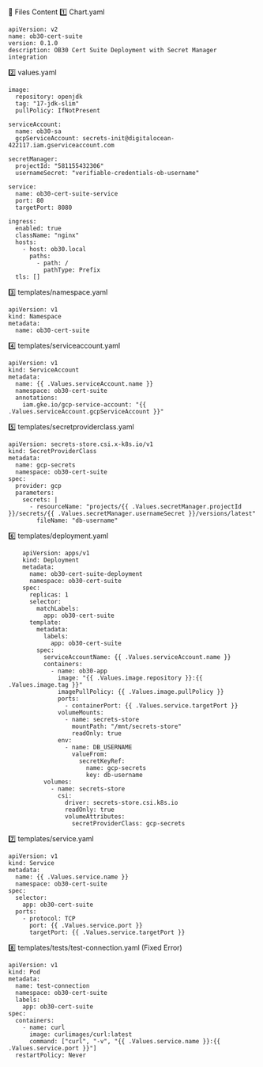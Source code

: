 📝 Files Content
1️⃣ Chart.yaml

    apiVersion: v2
    name: ob30-cert-suite
    version: 0.1.0
    description: OB30 Cert Suite Deployment with Secret Manager integration

2️⃣ values.yaml

    image:
      repository: openjdk
      tag: "17-jdk-slim"
      pullPolicy: IfNotPresent
    
    serviceAccount:
      name: ob30-sa
      gcpServiceAccount: secrets-init@digitalocean-422117.iam.gserviceaccount.com
    
    secretManager:
      projectId: "581155432306"
      usernameSecret: "verifiable-credentials-ob-username"
    
    service:
      name: ob30-cert-suite-service
      port: 80
      targetPort: 8080

    ingress:
      enabled: true
      className: "nginx"
      hosts:
        - host: ob30.local
          paths:
            - path: /
              pathType: Prefix
      tls: []



3️⃣ templates/namespace.yaml
    
    apiVersion: v1
    kind: Namespace
    metadata:
      name: ob30-cert-suite

4️⃣ templates/serviceaccount.yaml
    
    apiVersion: v1
    kind: ServiceAccount
    metadata:
      name: {{ .Values.serviceAccount.name }}
      namespace: ob30-cert-suite
      annotations:
        iam.gke.io/gcp-service-account: "{{ .Values.serviceAccount.gcpServiceAccount }}"

5️⃣ templates/secretproviderclass.yaml

    apiVersion: secrets-store.csi.x-k8s.io/v1
    kind: SecretProviderClass
    metadata:
      name: gcp-secrets
      namespace: ob30-cert-suite
    spec:
      provider: gcp
      parameters:
        secrets: |
          - resourceName: "projects/{{ .Values.secretManager.projectId }}/secrets/{{ .Values.secretManager.usernameSecret }}/versions/latest"
            fileName: "db-username"

6️⃣ templates/deployment.yaml

        apiVersion: apps/v1
        kind: Deployment
        metadata:
          name: ob30-cert-suite-deployment
          namespace: ob30-cert-suite
        spec:
          replicas: 1
          selector:
            matchLabels:
              app: ob30-cert-suite
          template:
            metadata:
              labels:
                app: ob30-cert-suite
            spec:
              serviceAccountName: {{ .Values.serviceAccount.name }}
              containers:
                - name: ob30-app
                  image: "{{ .Values.image.repository }}:{{ .Values.image.tag }}"
                  imagePullPolicy: {{ .Values.image.pullPolicy }}
                  ports:
                    - containerPort: {{ .Values.service.targetPort }}
                  volumeMounts:
                    - name: secrets-store
                      mountPath: "/mnt/secrets-store"
                      readOnly: true
                  env:
                    - name: DB_USERNAME
                      valueFrom:
                        secretKeyRef:
                          name: gcp-secrets
                          key: db-username
              volumes:
                - name: secrets-store
                  csi:
                    driver: secrets-store.csi.k8s.io
                    readOnly: true
                    volumeAttributes:
                      secretProviderClass: gcp-secrets

7️⃣ templates/service.yaml
    
    apiVersion: v1
    kind: Service
    metadata:
      name: {{ .Values.service.name }}
      namespace: ob30-cert-suite
    spec:
      selector:
        app: ob30-cert-suite
      ports:
        - protocol: TCP
          port: {{ .Values.service.port }}
          targetPort: {{ .Values.service.targetPort }}


8️⃣ templates/tests/test-connection.yaml (Fixed Error)

    apiVersion: v1
    kind: Pod
    metadata:
      name: test-connection
      namespace: ob30-cert-suite
      labels:
        app: ob30-cert-suite
    spec:
      containers:
        - name: curl
          image: curlimages/curl:latest
          command: ["curl", "-v", "{{ .Values.service.name }}:{{ .Values.service.port }}"]
      restartPolicy: Never
    
